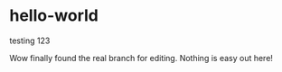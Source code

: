 # hello-world
testing 123

Wow finally found the real branch for editing.
Nothing is easy out here!
